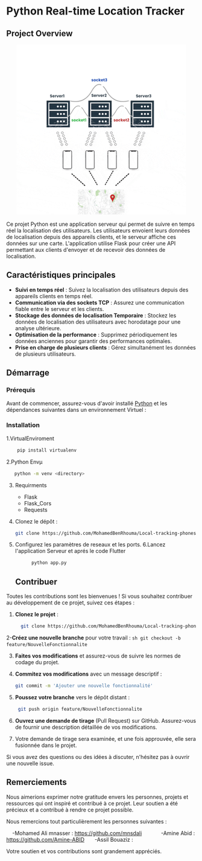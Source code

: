 # Python Real-time Location Tracker
<h2> Project Overview</h2>
 
<p align="center">
  <img src="Overview.gif" alt="Project Overview" width="450">
</p>



Ce projet Python est une application serveur qui permet de suivre en temps réel la localisation des utilisateurs. Les utilisateurs envoient leurs données de localisation depuis des appareils clients, et le serveur affiche ces données sur une carte. L'application utilise Flask pour créer une API permettant aux clients d'envoyer et de recevoir des données de localisation.

## Caractéristiques principales

- **Suivi en temps réel** : Suivez la localisation des utilisateurs depuis des appareils clients en temps réel.
- **Communication via des sockets TCP** : Assurez une communication fiable entre le serveur et les clients.
- **Stockage des données de localisation Temporaire** : Stockez les données de localisation des utilisateurs avec horodatage pour une analyse ultérieure.
- **Optimisation de la performance** : Supprimez périodiquement les données anciennes pour garantir des performances optimales.
- **Prise en charge de plusieurs clients** : Gérez simultanément les données de plusieurs utilisateurs.

## Démarrage

### Prérequis

Avant de commencer, assurez-vous d'avoir installé [Python](https://www.python.org/) et les dépendances suivantes  dans un environnement Virtuel :

### Installation
1.VirtualEnviroment 

  ```sh
      pip install virtualenv
  ```
2.Python Envµ

  ```sh
     python -m venv <directory>
  ```
3. Requirments
    - Flask
    - Flask_Cors
    - Requests

4. Clonez le dépôt :
    ```sh
   git clone https://github.com/MohamedBenRhouma/Local-tracking-phones-fog-computing.git
    ```

5. Configurez les paramètres de reseaux et les ports.
6.Lancez l'application Serveur et aprés le code Flutter
    ```sh
          python app.py
    ```
   ## Contribuer

Toutes les contributions sont les bienvenues ! Si vous souhaitez contribuer au développement de ce projet, suivez ces étapes :

1. **Clonez le projet** :
    ```sh
      git clone https://github.com/MohamedBenRhouma/Local-tracking-phones-fog-computing.git
    ```

2-**Créez une nouvelle branche** pour votre travail :
    ```sh
          git checkout -b feature/NouvelleFonctionnalite
    ```
   
3. **Faites vos modifications** et assurez-vous de suivre les normes de codage du projet.
4. **Commitez vos modifications** avec un message descriptif :
   
    ```sh
    git commit -m 'Ajouter une nouvelle fonctionnalité'
    ```
   
6. **Poussez votre branche** vers le dépôt distant :
   
    ```sh
     git push origin feature/NouvelleFonctionnalite
    ```
   
8. **Ouvrez une demande de tirage** (Pull Request) sur GitHub. Assurez-vous de fournir une description détaillée de vos modifications.
9. Votre demande de tirage sera examinée, et une fois approuvée, elle sera fusionnée dans le projet.

Si vous avez des questions ou des idées à discuter, n'hésitez pas à ouvrir une nouvelle issue.

## Remerciements

Nous aimerions exprimer notre gratitude envers les personnes, projets et ressources qui ont inspiré et contribué à ce projet. Leur soutien a été précieux et a contribué à rendre ce projet possible.

Nous remercions tout particulièrement les personnes suivantes :

  &nbsp;&nbsp;&nbsp; -Mohamed Ali mnasser : https://github.com/mnsdali     &nbsp;     &nbsp;   &nbsp; &nbsp;&nbsp;&nbsp;&nbsp;&nbsp;                  -Amine Abid : https://github.com/Amine-ABID                                         &nbsp;        &nbsp;&nbsp;&nbsp;    -Assil Bouaziz : 

Votre soutien et vos contributions sont grandement appréciés.




  


